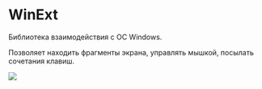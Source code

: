 # WinExt

Библиотека взаимодействия с ОС Windows.

Позволяет находить фрагменты экрана, управлять мышкой, посылать сочетания клавиш.

<img src='https://github.com/ret-Phoenix/WinExt/blob/master/fixtures/sample_winext_1.gif'>
